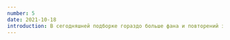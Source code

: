 ```yaml
---
number: 5
date: 2021-10-18
introduction: В сегодняшней подборке гораздо больше фана и повторений забытых полезных практик, нежели чего-то новенького. 📚
---
```

